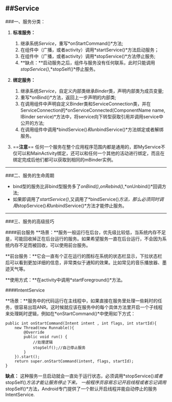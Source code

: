 ##Service
---

###一、服务分类：
1. **标准服务：**
	1. 继承系统*Service*，重写*onStartCommand()*方法;
	2. 在组件中（广播，或者activity）调用*startService()*方法启动服务；
	3. 在组件中（广播，或者activity）调用*stopService()*方法停止服务;
	4. **缺点：**启动服务之后，组件与服务没有任何联系，此时只能调用*stopService()*,*stopSelf()*停止服务。
2. **绑定服务：**
	1. 继承系统*Service*，自定义内部类继承*Binder*类，声明内部类为成员变量;
	2. 重写*onBind()*方法，返回上一步声明的内部类;
	3. 在调用组件中声明自定义Binder类和ServiceConnection类，并在ServiceConnection的*onServiceConnected(ComponentName name, IBinder service)*方法中，将service向下转型获取引用并调用service中公开的方法;
	4. 在调用组件中调用*bindService()*和*unbindService()*方法绑定或者解绑服务。

3. ==**注意**==
	任何一个服务在整个应用程序范围内都是通用的，即MyService不仅可以和MainActivity绑定，还可以和任何一个其他的活动进行绑定，而且在绑定完成后他们都可以获取到相同的mBinder实例。

---

###二、服务的生命周期
* bind型的服务比非bind型服务多了*onBind()*,*onRebind()*,*onUnbind()*回调方法;
* 如果即调用了*startService()*,又调用了*bindService()*方法，那么必须同时调用*stopService()*和*unbindService()*方法才能停止服务。

---

###三、服务的高级技巧

####前台服务
**场景：**服务一般运行在后台，优先级比较低，当系统内存不足是，可能回收掉正在后台运行的服务。如果希望服务一直在后台运行，不会因为系统内存不足而被回收，可以使用前台服务。

**前台服务：**它会一直有个正在运行的图标在系统的状态栏显示，下拉状态栏后可以看到更加详细的信息，非常类似于通知的效果。比如常见的音乐播放器、墨迹天气等。

**使用方式：**在activity中调用*startForeground()*方法。

####IntentService

**场景：**服务中的代码运行在主线程中，如果直接在服务里处理一些耗时的任务，很容易出现ANR。这时候就应该在服务中的每个具体方法里开启一个子线程来处理耗时逻辑，例如在*onStartCommand()*中使用如下方式：

	public int onStartCommand(Intent intent , int flags, int startId){
		new Thread(new Runnable(){
			@Override
			public void run() {
				//处理逻辑
				stopSelf();//自己停止服务
			}
		}).start();
		return super.onStartCommand(intent, flags, startId);
	}

**缺点：**
这种服务一旦启动就会一直处于运行状态，必须调用*stopService()*或者*stopSelf()*方法才能让服务停止下来。
一般程序员容易忘记开启线程或者忘记调用*stopSelf()*方法，Android专门提供了一个默认开启线程并能自动停止的服务IntentService.



	
